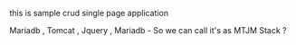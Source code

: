 this is sample crud single page application

Mariadb , Tomcat , Jquery , Mariadb  - So we can call it's as  MTJM Stack ? 


